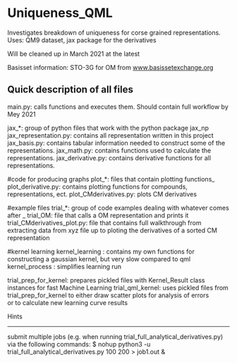 # Uniqueness_QML
Investigates breakdown of uniqueness for corse grained representations. Uses: QM9 dataset, jax package for the derivatives

Will be cleaned up in March 2021 at the latest

Basisset information:
STO-3G for OM from www.basissetexchange.org


Quick description of all files
--------------------------------------------------------
main.py: calls functions and executes them. Should contain full workflow by Mey 2021

jax_*: group of python files that work with the python package jax_np
jax_representation.py: contains all representation written in this project
jax_basis.py: contains tabular information needed to construct some of the representations.
jax_math.py: contains functions used to calculate the representations.
jax_derivative.py: contains derivative functions for all representations.

#code for producing graphs
plot_*: files that contain plotting functions_
plot_derivative.py: contains plotting functions for compounds, representations, ect.
plot_CMderivatives.py: plots CM derivatives

#example files
trial_*: group of code examples dealing with whatever comes after _
trial_OM: file that calls a OM representation and prints it
trial_CMderivatives_plot.py: file that contains full walkthrough from extracting data from xyz file up to ploting the derivatives of a sorted CM representation


#kernel learning
kernel_learning : contains my own functions for constructing a gaussian kernel, but very slow compared to qml
kernel_process : simplifies learning run


trial_prep_for_kernel: prepares pickled files with Kernel_Result class instances for fast Machine Learning
trial_qml_kernel: uses pickled files from trial_prep_for_kernel to either draw scatter plots for analysis of errors\
		or to calculate new learning curve results

Hints
______


submit multiple jobs (e.g. when running trial_full_analytical_derivatives.py) via the following commands:
$ nohup python3 -u trial_full_analytical_derivatives.py 100 200 > job1.out &
